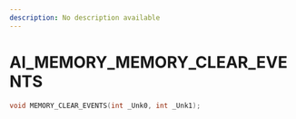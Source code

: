 ```yaml
---
description: No description available 
---
```


# AI_MEMORY\_MEMORY_CLEAR_EVENTS

```cpp
void MEMORY_CLEAR_EVENTS(int _Unk0, int _Unk1);
```